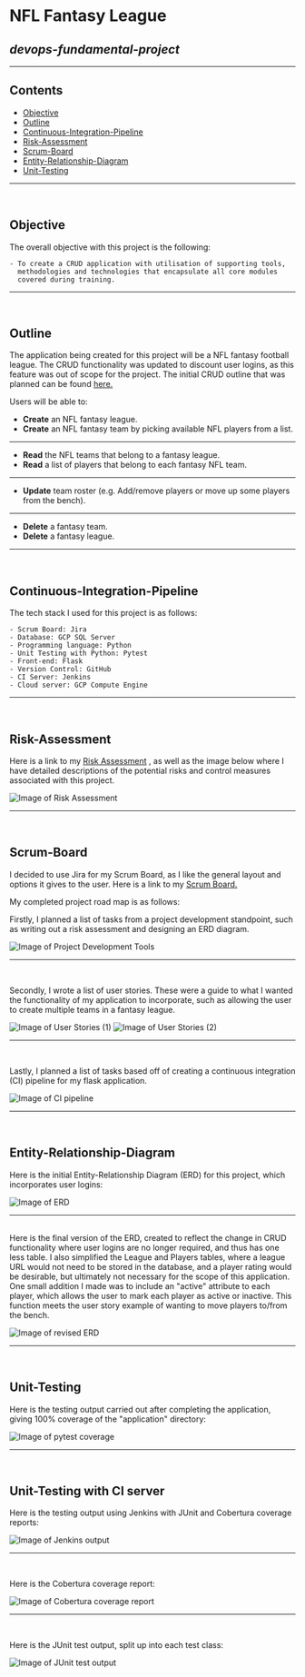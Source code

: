 # NFL Fantasy League
## _devops-fundamental-project_
---
## Contents
* [Objective](#objective) 
* [Outline](#outline) 
* [Continuous-Integration-Pipeline](#continuous-integration-pipeline)
* [Risk-Assessment](#risk-assessment)  
* [Scrum-Board](#scrum-board)
* [Entity-Relationship-Diagram](#entity-relationship-diagram)
* [Unit-Testing](#unit-testing)
---
<br>

## Objective

The overall objective with this project is the following: 

	- To create a CRUD application with utilisation of supporting tools, 
	  methodologies and technologies that encapsulate all core modules 
	  covered during training. 
---
<br>

## Outline

The application being created for this project will be a NFL fantasy football league. The CRUD functionality was updated to discount user logins, as this feature was out of scope for the project. The initial CRUD outline that was planned can be found [here.](./initial-crud.md)

Users will be able to:
* **Create** an NFL fantasy league.
* **Create** an NFL fantasy team by picking available NFL players from a list.
---
* **Read** the NFL teams that belong to a fantasy league.
* **Read** a list of players that belong to each fantasy NFL team.
---
* **Update** team roster (e.g. Add/remove players or move up some players from the bench).
---
* **Delete** a fantasy team.
* **Delete** a fantasy league.
---
<br>

## Continuous-Integration-Pipeline

The tech stack I used for this project is as follows: 

	- Scrum Board: Jira
	- Database: GCP SQL Server 
	- Programming language: Python 
	- Unit Testing with Python: Pytest  
	- Front-end: Flask
	- Version Control: GitHub
	- CI Server: Jenkins 
	- Cloud server: GCP Compute Engine
---
<br>

## Risk-Assessment

Here is a link to my [Risk Assessment](https://qalearning-my.sharepoint.com/:x:/r/personal/gwilliams_qa_com/_layouts/15/Doc.aspx?sourcedoc=%7B7FD04526-D564-496A-96F8-6422906C291D%7D&file=Risk%20Assessment.xlsx&wdOrigin=OFFICECOM-WEB.START.REC&ct=1626710319117&action=default&mobileredirect=true&wdLOR=c7EE92B46-79E5-4BBE-AB20-35CBAE3EAF72&cid=59cf5c39-c7d5-4e74-a919-d19be51b63c2)
, as well as the image below where I have detailed descriptions of the potential risks and control measures associated with this project.

![Image of Risk Assessment](./images/risk-assessment.png)

---
<br>

## Scrum-Board

I decided to use Jira for my Scrum Board, as I like the general layout and options it gives to the user.
Here is a link to my [Scrum Board.](https://team-1624354737559.atlassian.net/jira/software/projects/DFP/boards/4/roadmap)

My completed project road map is as follows:

Firstly, I planned a list of tasks from a project development standpoint, such as writing out a risk assessment and designing an ERD diagram.

![Image of Project Development Tools](./images/jira-project-develop.png)

---
<br>

Secondly, I wrote a list of user stories. These were a guide to what I wanted the functionality of my application to incorporate, such as allowing the user to create multiple teams in a fantasy league.

![Image of User Stories (1)](./images/jira-user-stories1.png)
![Image of User Stories (2)](./images/jira-user-stories2.png)

---
<br>

Lastly, I planned a list of tasks based off of creating a continuous integration (CI) pipeline for my flask application.

![Image of CI pipeline](./images/jira-ci-pipeline.png)

---
<br>

## Entity-Relationship-Diagram
	
Here is the initial Entity-Relationship Diagram (ERD) for this project, which incorporates user logins:
	
![Image of ERD](./images/ERD.png)

---
<br>
Here is the final version of the ERD, created to reflect the change in CRUD functionality where user logins are no longer required, and thus has one less table. I also simplified the League and Players tables, where a league URL would not need to be stored in the database, and a player rating would be desirable, but ultimately not necessary for the scope of this application. One small addition I made was to include an "active" attribute to each player, which allows the user to mark each player as active or inactive. This function meets the user story example of wanting to move players to/from the bench.

![Image of revised ERD](./images/ERD-revised.jpeg)

---
<br>

## Unit-Testing

Here is the testing output carried out after completing the application, giving 100% coverage of the "application" directory:

![Image of pytest coverage](./images/pytest_cov.png)

---
<br>

## Unit-Testing with CI server

Here is the testing output using Jenkins with JUnit and Cobertura coverage reports:

![Image of Jenkins output](./images/jenkins-output.png)

---
<br>

Here is the Cobertura coverage report:

![Image of Cobertura coverage report](./images/cobertura-cov-report.png)

---
<br>

Here is the JUnit test output, split up into each test class:

![Image of JUnit test output](./images/junit-test.png)



